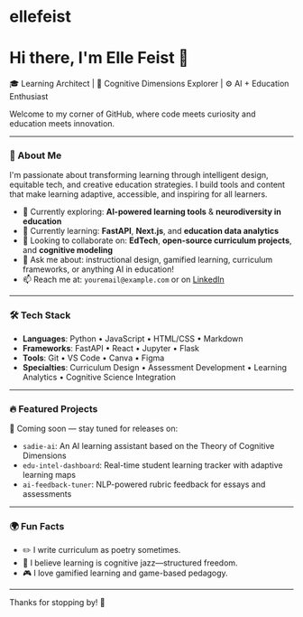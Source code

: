 # ellefeist
# Hi there, I'm Elle Feist 👋  
🎓 Learning Architect | 🧠 Cognitive Dimensions Explorer | ⚙️ AI + Education Enthusiast

Welcome to my corner of GitHub, where code meets curiosity and education meets innovation.

---

### 🧠 About Me
I'm passionate about transforming learning through intelligent design, equitable tech, and creative education strategies. I build tools and content that make learning adaptive, accessible, and inspiring for all learners.

- 🔭 Currently exploring: **AI-powered learning tools** & **neurodiversity in education**
- 🌱 Currently learning: **FastAPI**, **Next.js**, and **education data analytics**
- 👯 Looking to collaborate on: **EdTech**, **open-source curriculum projects**, and **cognitive modeling**
- 💬 Ask me about: instructional design, gamified learning, curriculum frameworks, or anything AI in education!
- 📫 Reach me at: `youremail@example.com` or on [LinkedIn](https://www.linkedin.com)

---

### 🛠️ Tech Stack
- **Languages**: Python • JavaScript • HTML/CSS • Markdown  
- **Frameworks**: FastAPI • React • Jupyter • Flask  
- **Tools**: Git • VS Code • Canva • Figma  
- **Specialties**: Curriculum Design • Assessment Development • Learning Analytics • Cognitive Science Integration

---

### 🔥 Featured Projects
🚧 Coming soon — stay tuned for releases on:
- `sadie-ai`: An AI learning assistant based on the Theory of Cognitive Dimensions  
- `edu-intel-dashboard`: Real-time student learning tracker with adaptive learning maps  
- `ai-feedback-tuner`: NLP-powered rubric feedback for essays and assessments

---

### 🌍 Fun Facts
- ✏️ I write curriculum as poetry sometimes.
- 🧠 I believe learning is cognitive jazz—structured freedom.
- 🎮 I love gamified learning and game-based pedagogy.

---

Thanks for stopping by! 💫  
